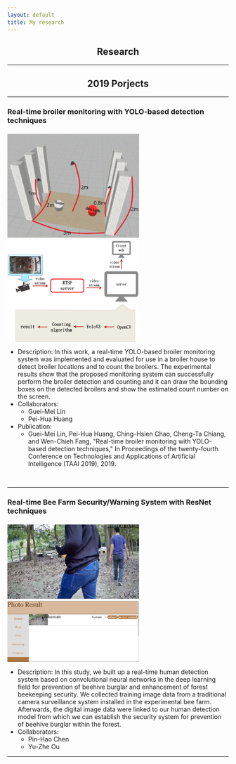 ```yaml
---
layout: default
title: My research
---
```


<h2 style="text-align: center">Research</h2>

<hr>

<h2 style="text-align: center">2019 Porjects</h2>

<hr>

<h3 style="text-align: left">Real-time broiler monitoring with YOLO-based detection techniques</h3>

<img src="environment.png" align="center" style="margin-top:5px; margin-right:81px; width:300px" alt="environment"/>
<img src="arch.png" align="center" style="margin-top:5px; margin-right:81px; width:300px" alt="architecture"/>

* Description: In this work, a real-time YOLO-based broiler monitoring system was implemented and evaluated for use in a broiler house to detect broiler locations and to count the broilers. The experimental results show that the proposed monitoring system can successfully perform the broiler detection
and counting and it can draw the bounding boxes on the detected broilers and show the estimated count number on the screen.
* Collaborators:
  * Guei-Mei Lin
  * Pei-Hua Huang
* Publication:
  * Guei-Mei Lin, Pei-Hua Huang, Ching-Hsien Chao, Cheng-Ta Chiang, and Wen-Chieh Fang, "Real-time broiler monitoring with YOLO-based detection techniques," In Proceedings of the twenty-fourth Conference on Technologies and Applications of Artificial Intelligence (TAAI 2019), 2019.
<br/>
<hr>

<h3 style="text-align: left">Real-time Bee Farm Security/Warning System with ResNet techniques</h3>

<img src="bee_human.png" align="center" style="margin-top:5px; margin-right:81px; width:300px" alt="bee_huamn"/>
<img src="bee_result.png" align="center" style="margin-top:5px; margin-right:81px; width:300px" alt="bee_result"/>

* Description: In this study, we built up a real-time human detection system based on convolutional neural networks in the deep learning field for prevention of beehive burglar and enhancement of forest beekeeping security. We collected training image data from a traditional camera surveillance system installed in the experimental bee farm. Afterwards, the digital image data were linked to our human detection model from which we can establish the security system for prevention of beehive burglar within the forest. 
* Collaborators:
  * Pin-Hao Chen
  * Yu-Zhe Ou
<hr>
